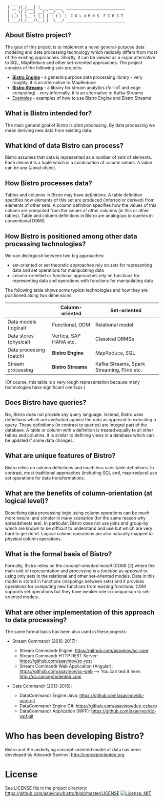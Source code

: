 ```
  ____  _     _
 | __ )(_)___| |_ _ __ ___  ___________________________
 |  _ \| / __| __| '__/ _ \ 
 | |_) | \__ \ |_| | | (_) |  C O L U M N S  F I R S T
 |____/|_|___/\__|_|  \___/ ___________________________
```

## About Bistro project?

The goal of this project is to implement a novel general-purpose data modeling and data processing technology which radically differs from most of the existing approaches. Shortly, it can be viewed as a major alternative to SQL, MapReduce and other set-oriented approaches. The project consists of the following sub-projects:

* [**Bistro Engine**](./core) - a general-purpose data processing library - very roughly, it is an alternative to MapReduce
* [**Bistro Streams**](./server) - a library for stream analytics (for IoT and edge computing) - very informally, it is an alternative to Kafka Streams
* [Examples](./examples) - examples of how to use Bistro Engine and Bistro Streams

## What is Bistro intended for?

The main general goal of Bistro is *data processing*. By data processing we mean deriving new data from existing data.

## What kind of data Bistro can process?

Bistro assumes that data is represented as a number of *sets* of elements. Each *element* is a tuple which is a combination of column values. A *value* can be any (Java) object.

## How Bistro processes data?

Tables and columns in Bistro may have *definitions*. A table definition specifies how elements of this set are produced (inferred or derived) from elements of other sets. A column definition specifies how the values of this column are computed from the values of other columns (in this or other tables). Table and column definitions in Bistro are analogous to queries in conventional DBMS.

## How Bistro is positioned among other data processing technologies?

We can distinguish between two big approaches:
* set-oriented or set theoretic approaches rely on sets for representing data and set operations for manipulating data
* column-oriented or functional approaches rely on functions for representing data and operations with functions for manipulating data

The following table shows some typical technologies and how they are positioned along two dimensions:

|  | Column-oriented | Set-oriented
--- | --- | ---
Data models (logical) | Functional, ODM | Relational model
Data stores (physical) | Vertica, SAP HANA etc. | Classical DBMSs
Data processing (batch) | **Bistro Engine** | MapReduce, SQL
Stream processing | **Bistro Streams** | Kafka Streams, Spark Streaming, Flink etc.

(Of course, this table is a very rough representation because many technologies have significant overlaps.)

## Does Bistro have queries?

No, Bistro does not provide any query language. Instead, Bistro uses definitions which are *evaluated* against the data as opposed to executing a query. These definitions (in contrast to queries) are integral part of the database. A table or column with a definition is treated equally to all other tables and columns. It is similar to defining views in a database which can be updated if some data changes.

## What are unique features of Bistro?

Bistro relies on column definitions and much less uses table definitions. In contrast, most traditional approaches (including SQL and, map-reduce) use set operations for data transformations.

## What are the benefits of column-orientation (at logical level)?

Describing data processing logic using column operations can be much more natural and simpler in many scenarios (for the same reason why spreadsheets are). In particular, Bistro does not use joins and group-by which are known to be difficult to understand and use but which are very hard to get rid of. Logical column operations are also naturally mapped to physical column operations.

## What is the formal basis of Bistro?

Formally, Bistro relies on the *concept-oriented model* (COM) [2] where the main unit of representation and processing is a *function* as opposed to using only sets in the relational and other set-oriented models. Data in this model is stored in functions (mappings between sets) and it provides operations for computing new functions from existing functions. COM supports set operations but they have weaker role in comparison to set-oriented models.

## What are other implementation of this approach to data processing?

The same formal basis has been also used in these projects:
* Stream Commandr (2016-2017):
  * Stream Commandr Engine: https://github.com/asavinov/sc-core
  * Stream Commandr HTTP REST Server: https://github.com/asavinov/sc-rest
  * Stream Commandr Web Application (Angular): https://github.com/asavinov/sc-web --> You can test it here: http://dc.conceptoriented.com

* Data Commandr (2013-2016):
  * DataCommandr Engine Java: https://github.com/asavinov/dc-core.git
  * DataCommandr Engine C#: https://github.com/asavinov/dce-csharp
  * DataCommandr Application (WPF): https://github.com/asavinov/dc-wpf.git

# Who has been developing Bistro?

Bistro and the underlying concept-oriented model of data has been developed by Alexandr Savinov: http://conceptoriented.org

# License

See LICENSE file in the project directory: https://github.com/asavinov/bistro/blob/master/LICENSE
[![License: MIT](https://img.shields.io/badge/License-MIT-brightgreen.svg)](https://github.com/asavinov/bistro/blob/master/LICENSE)
